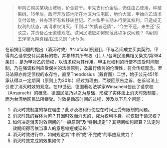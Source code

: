 >甲向乙购买某块山坡地，价金若干。甲先支付价金后，仍任由乙使用，种植果树。15年后，政府开放该地所在地区为住宅区，地价大涨，甲始向乙请求交付该地，并办理所有权移转登记。乙主张甲长期未行使其权利，已造成无权利的状态，其请求权消灭。甲则以“欠债者还债”，“今生不还，来生还”反驳之，并责备乙无道德观念。试问民法应如何规范此项争议问题？ #案例/王泽鉴九阴真经/民法总则 ^sbfx3a

在前揭[[问题的提出（消灭时效）#^sbfx3a|例题]]，甲与乙间成立买卖契约，甲得向乙请求交付买卖标的物，并移转其所有权（[[../../台湾民法典相关条文/第384条]]），是为甲对乙的债权，以请求权为其作用。甲主张权利的行使不应受时间限制，乃在强调权利应受保护的法律原则，及履行债务的伦理性，符合传统观念。罗马法原亦肯定债权的永存性，直至Theodosius（戴育图）二世，始于公元451年承认得以一定期间（原则上为30年）经过为理由，而驳回原告之诉，在诉讼法上引进了消灭时效的观念。在19世纪，德国著名法学家Winscheid创设了请求权（Anspruch）的概念，德国民法乃以之为基础，形成了实体法上消灭时效制度，而为台湾地区民法所继受。时效是动态时间的过程，涉及以下几个问题：
1. 消灭时效制度的存在理由？此涉及权利行使应在时间上受有限制的问题。
2. 消灭时效的客体为何？其因时效而消灭的，究为权利本身，抑仅限于请求权？
3. 如何决定消灭时效期间的“一般原则”及“特别规定”？其期间如何起算？法定时效期间得否依当事人的意思缩短或延长？
4. 消灭时效进行中，如何规定其“中断”或“不完成”的事由及效力？
5. 消灭时效完成的效果如何？
